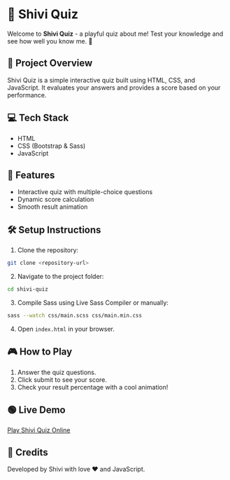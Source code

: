 # 🌟 Shivi Quiz

Welcome to **Shivi Quiz** - a playful quiz about me! Test your knowledge and see how well you know me. 🎉

## 📝 Project Overview

Shivi Quiz is a simple interactive quiz built using HTML, CSS, and JavaScript. It evaluates your answers and provides a score based on your performance.

## 💻 Tech Stack

- HTML
- CSS (Bootstrap & Sass)
- JavaScript

## 🚀 Features

- Interactive quiz with multiple-choice questions
- Dynamic score calculation
- Smooth result animation

## 🛠 Setup Instructions

1. Clone the repository:

```bash
git clone <repository-url>
```

2. Navigate to the project folder:

```bash
cd shivi-quiz
```

3. Compile Sass using Live Sass Compiler or manually:

```bash
sass --watch css/main.scss css/main.min.css
```

4. Open `index.html` in your browser.

## 🎮 How to Play

1. Answer the quiz questions.
2. Click submit to see your score.
3. Check your result percentage with a cool animation!

## 🟢 Live Demo

[Play Shivi Quiz Online](#)

## 🙌 Credits

Developed by Shivi with love ❤️ and JavaScript.
